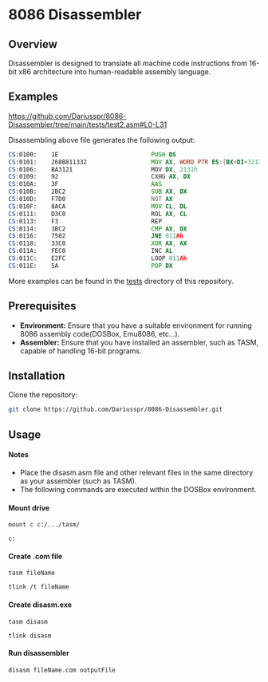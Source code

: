 # 8086 Disassembler

## Overview

Disassembler is designed to translate all machine code instructions from 16-bit x86 architecture into human-readable assembly language.

## Examples

https://github.com/Dariusspr/8086-Disassembler/tree/main/tests/test2.asm#L0-L31

Disassembling above file generates the following output:
```asm
CS:0100:    1E                          PUSH DS
CS:0101:    268B811332                  MOV AX, WORD PTR ES:[BX+DI+3213h]
CS:0106:    BA3121                      MOV DX, 2131h
CS:0109:    92                          CXHG AX, DX
CS:010A:    3F                          AAS
CS:010B:    2BC2                        SUB AX, DX
CS:010D:    F7D0                        NOT AX
CS:010F:    8ACA                        MOV CL, DL
CS:0111:    D3C0                        ROL AX, CL
CS:0113:    F3                          REP
CS:0114:    3BC2                        CMP AX, DX
CS:0116:    7502                        JNE 011Ah
CS:0118:    33C0                        XOR AX, AX
CS:011A:    FEC0                        INC AL
CS:011C:    E2FC                        LOOP 011Ah
CS:011E:    5A                          POP DX
```
More examples can be found in the [tests](https://github.com/Dariusspr/8086-Disassembler/tree/main/tests/) directory of this repository.
## Prerequisites

- **Environment:** Ensure that you have a suitable environment for running 8086 assembly code(DOSBox, Emu8086, etc...).
- **Assembler:** Ensure that you have installed an assembler, such as TASM, capable of handling 16-bit programs.

## Installation
Clone the repository:

```bash
git clone https://github.com/Dariusspr/8086-Disassembler.git
```

## Usage
#### Notes
- Place the disasm.asm file and other relevant files in the same directory as your assembler (such as TASM).
- The following commands are executed within the DOSBox environment.
#### Mount drive
```
mount c c:/.../tasm/
```
```
c:
```
#### Create .com file
```
tasm fileName
```
```
tlink /t fileName
```

#### Create disasm.exe
```
tasm disasm
```
```
tlink disasm
```
#### Run disassembler
```
disasm fileName.com outputFile
```